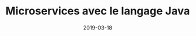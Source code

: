 ---
title: Microservices avec le langage Java
tags: [Service web, Microservices, Docker, Java]
direct_link: https://github.com/mickaelbaron/javamicroservices-tutorial
image: /images/javamicroservices.png
description: Apprendre à développer une application basée sur une architecture microservices avec Docker et le langage Java.
category: Atelier
weight: 7
date: 2019-03-18
---